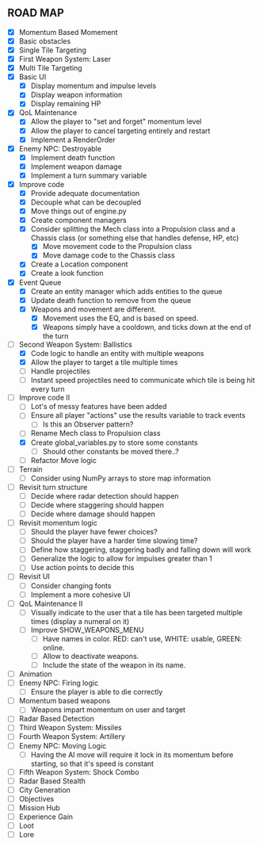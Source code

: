 ## ROAD MAP
- [x] Momentum Based Momement
- [x] Basic obstacles
- [x] Single Tile Targeting
- [x] First Weapon System: Laser
- [x] Multi Tile Targeting
- [x] Basic UI
  - [x] Display momentum and impulse levels
  - [x] Display weapon information
  - [x] Display remaining HP
- [x] QoL Maintenance
  - [x] Allow the player to "set and forget" momentum level
  - [x] Allow the player to cancel targeting entirely and restart
  - [X] Implement a RenderOrder
- [x] Enemy NPC: Destroyable
  - [x] Implement death function
  - [x] Implement weapon damage
  - [x] Implement a turn summary variable
- [x] Improve code
  - [x] Provide adequate documentation
  - [x] Decouple what can be decoupled
  - [x] Move things out of engine.py
  - [x] Create component managers
  - [x] Consider splitting the Mech class into a Propulsion class and a Chassis class (or something else that handles defense, HP, etc)    
    - [x] Move movement code to the Propulsion class
    - [x] Move damage code to the Chassis class
  - [x] Create a Location component
  - [x] Create a look function
- [x] Event Queue
  - [x] Create an entity manager which adds entities to the queue
  - [x] Update death function to remove from the queue
  - [x] Weapons and movement are different. 
    - [x] Movement uses the EQ, and is based on speed. 
    - [x] Weapons simply have a cooldown, and ticks down at the end of the turn
- [ ] Second Weapon System: Ballistics
  - [x] Code logic to handle an entity with multiple weapons
  - [x] Allow the player to target a tile multiple times
  - [ ] Handle projectiles
  - [ ] Instant speed projectiles need to communicate which tile is being hit every turn
- [ ] Improve code II
  - [ ] Lot's of messy features have been added
  - [ ] Ensure all player "actions" use the results variable to track events
    - [ ] Is this an Observer pattern?
  - [ ] Rename Mech class to Propulsion class
  - [x] Create global_variables.py to store some constants
    - [ ] Should other constants be moved there..?
  - [ ] Refactor Move logic
- [ ] Terrain
  - [ ] Consider using NumPy arrays to store map information
- [ ] Revisit turn structure
  - [ ] Decide where radar detection should happen
  - [ ] Decide where staggering should happen
  - [ ] Decide where damage should happen
- [ ] Revisit momentum logic
  - [ ] Should the player have fewer choices?
  - [ ] Should the player have a harder time slowing time?
  - [ ] Define how staggering, staggering badly and falling down will work
  - [ ] Generalize the logic to allow for impulses greater than 1
  - [ ] Use action points to decide this
- [ ] Revisit UI
  - [ ] Consider changing fonts
  - [ ] Implement a more cohesive UI
- [ ] QoL Maintenance II
  - [ ] Visually indicate to the user that a tile has been targeted multiple times (display a numeral on it)
  - [ ] Improve SHOW_WEAPONS_MENU 
    - [ ] Have names in color. RED: can't use, WHITE: usable, GREEN: online.
    - [ ] Allow to deactivate weapons.
    - [ ] Include the state of the weapon in its name.
- [ ] Animation
- [ ] Enemy NPC: Firing logic
  - [ ] Ensure the player is able to die correctly
- [ ] Momentum based weapons
  - [ ] Weapons impart momentum on user and target
- [ ] Radar Based Detection
- [ ] Third Weapon System: Missiles
- [ ] Fourth Weapon System: Artillery
- [ ] Enemy NPC: Moving Logic
  - [ ] Having the AI move will require it lock in its momentum before starting, so that it's speed is constant
- [ ] Fifth Weapon System: Shock Combo
- [ ] Radar Based Stealth
- [ ] City Generation
- [ ] Objectives
- [ ] Mission Hub
- [ ] Experience Gain
- [ ] Loot
- [ ] Lore